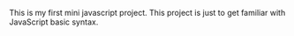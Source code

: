 This is my first mini javascript project. This project is just to get familiar
with JavaScript basic syntax.

